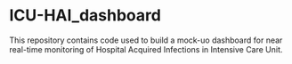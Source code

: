 # ICU-HAI_dashboard
This repository contains code used to build a mock-uo dashboard for near real-time monitoring of Hospital Acquired Infections in Intensive Care Unit.
